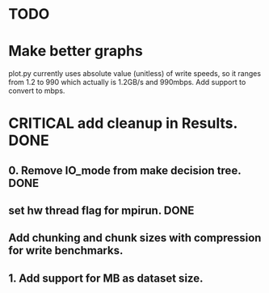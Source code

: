 # TODO

# Make better graphs

plot.py currently uses absolute value (unitless) of write speeds, so it ranges from 1.2 to 990 which actually is 1.2GB/s and 990mbps. Add support to convert to mbps.

# CRITICAL add cleanup in Results. DONE

## 0. Remove IO_mode from make decision tree. DONE

## set hw thread flag for mpirun. DONE

## Add chunking and chunk sizes with compression for write benchmarks.

## 1. Add support for MB as dataset size.

